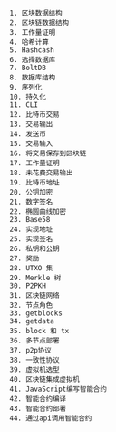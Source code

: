 
    1. 区块数据结构
    2. 区块链数据结构
    3. 工作量证明
    4. 哈希计算
    5. Hashcash
    6. 选择数据库
    7. BoltDB
    8. 数据库结构
    9. 序列化
    10. 持久化
    11. CLI
    12. 比特币交易
    13. 交易输出
    14. 发送币
    15. 交易输入
    16. 将交易保存到区块链
    17. 工作量证明
    18. 未花费交易输出
    19. 比特币地址
    20. 公钥加密
    21. 数字签名
    22. 椭圆曲线加密
    23. Base58
    24. 实现地址
    25. 实现签名
    26. 私钥和公钥
    27. 奖励
    28. UTXO 集
    29. Merkle 树
    30. P2PKH
    31. 区块链网络
    32. 节点角色
    33. getblocks
    34. getdata
    35. block 和 tx
    36. 多节点部署
    37. p2p协议
    38. 一致性协议
    39. 虚拟机选型
    40. 区块链集成虚拟机
    41. JavaScript编写智能合约
    42. 智能合约编译
    43. 智能合约部署
    44. 通过api调用智能合约
